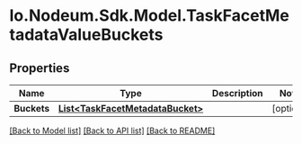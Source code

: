 # Io.Nodeum.Sdk.Model.TaskFacetMetadataValueBuckets
## Properties

Name | Type | Description | Notes
------------ | ------------- | ------------- | -------------
**Buckets** | [**List&lt;TaskFacetMetadataBucket&gt;**](TaskFacetMetadataBucket.md) |  | [optional] 

[[Back to Model list]](../README.md#documentation-for-models) [[Back to API list]](../README.md#documentation-for-api-endpoints) [[Back to README]](../README.md)

